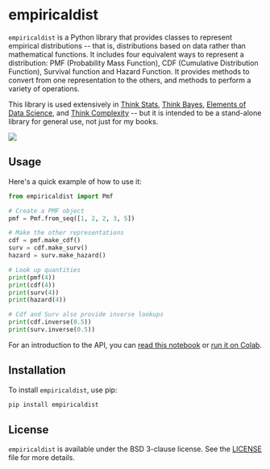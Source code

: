 # empiricaldist

`empiricaldist` is a Python library that provides classes to represent empirical distributions -- that is, distributions based on data rather than mathematical functions.
It includes four equivalent ways to represent a distribution: PMF (Probability Mass Function), CDF (Cumulative Distribution Function), Survival function and Hazard Function.
It provides methods to convert from one representation to the others, and methods to perform a variety of operations.

This library is used extensively in [Think Stats](https://greenteapress.com/wp/think-stats-3e/), [Think Bayes](https://greenteapress.com/wp/think-bayes/), [Elements of Data Science](https://greenteapress.com/wp/elements-of-data-science/), and [Think Complexity](https://greenteapress.com/wp/think-complexity-2e/) -- but it is intended to be a stand-alone library for general use, not just for my books.

[![](https://img.shields.io/pypi/v/empiricaldist.svg)](https://pypi.org/project/empiricaldist/)

## Usage

Here's a quick example of how to use it:

```python
from empiricaldist import Pmf

# Create a PMF object
pmf = Pmf.from_seq([1, 2, 2, 3, 5])

# Make the other representations
cdf = pmf.make_cdf()
surv = cdf.make_surv()
hazard = surv.make_hazard()

# Look up quantities
print(pmf(4))
print(cdf(4))
print(surv(4))
print(hazard(4))

# Cdf and Surv also provide inverse lookups
print(cdf.inverse(0.5))
print(surv.inverse(0.5))
```

For an introduction to the API, you can [read this notebook](https://allendowney.github.io/empiricaldist/dist_demo.html) or [run it on Colab](https://colab.research.google.com/github/AllenDowney/empiricaldist/blob/master/empiricaldist/dist_demo.ipynb).


## Installation

To install `empiricaldist`, use pip:

```bash
pip install empiricaldist
```


## License

`empiricaldist` is available under the BSD 3-clause license. See the [LICENSE](https://github.com/AllenDowney/empiricaldist/blob/master/LICENSE) file for more details.

